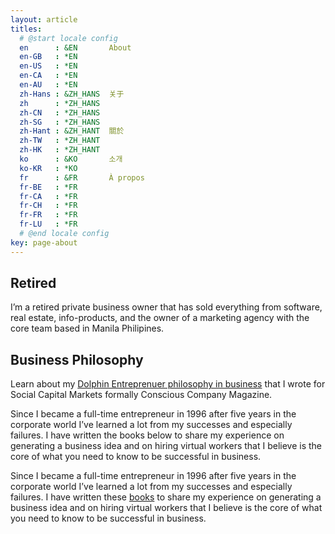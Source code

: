 ```yaml
---
layout: article
titles:
  # @start locale config
  en      : &EN       About
  en-GB   : *EN
  en-US   : *EN
  en-CA   : *EN
  en-AU   : *EN
  zh-Hans : &ZH_HANS  关于
  zh      : *ZH_HANS
  zh-CN   : *ZH_HANS
  zh-SG   : *ZH_HANS
  zh-Hant : &ZH_HANT  關於
  zh-TW   : *ZH_HANT
  zh-HK   : *ZH_HANT
  ko      : &KO       소개
  ko-KR   : *KO
  fr      : &FR       À propos
  fr-BE   : *FR
  fr-CA   : *FR
  fr-CH   : *FR
  fr-FR   : *FR
  fr-LU   : *FR
  # @end locale config
key: page-about
---
```


## Retired
I’m a retired private business owner that has sold everything from software, real estate, info-products, and the owner of a marketing agency with the core team based in Manila Philipines.

## Business Philosophy
Learn about my [Dolphin Entreprenuer philosophy in business](https://socapglobal.com/2017/08/forget-shark-tank-dolphin-entrepreneur-instead/) that I wrote for Social Capital Markets formally Conscious Company Magazine.

Since I became a full-time entrepreneur in 1996 after five years in the corporate world I’ve learned a lot from my successes and especially failures. I have written the books below to share my experience on generating a business idea and on hiring virtual workers that I believe is the core of what you need to know to be successful in business.

Since I became a full-time entrepreneur in 1996 after five years in the corporate world I’ve learned a lot from my successes and especially failures. I have written these [books](/tags/book/) to share my experience on generating a business idea and on hiring virtual workers that I believe is the core of what you need to know to be successful in business.